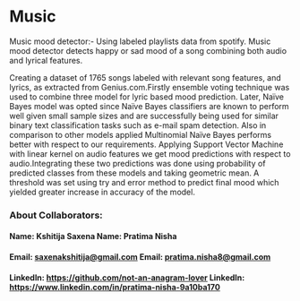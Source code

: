 # Music
Music mood detector:- Using labeled playlists data from spotify. Music mood detector detects happy or sad mood of a song combining both audio and lyrical features.

Creating a dataset of 1765 songs labeled with relevant song features, and lyrics, as extracted from Genius.com.Firstly ensemble voting technique was used to combine three model for lyric based mood prediction. Later, Naïve Bayes model was opted since Naïve Bayes classifiers are known to perform well given small sample sizes and are successfully being used for similar binary text classification tasks such as e-mail spam detection. Also in comparison to other models applied Multinomial Naïve Bayes performs better with respect to our requirements. Applying Support Vector Machine with linear kernel on audio features we get mood predictions with respect to audio.Integrating these two predictions was done using probability of predicted classes from these models and taking geometric mean. A threshold was set using try and error method to predict final mood which yielded greater increase in accuracy of the model.

### About Collaborators:

#### Name: Kshitija Saxena                                Name: Pratima Nisha
#### Email: saxenakshitija@gmail.com                      Email: pratima.nisha8@gmail.com
#### LinkedIn: https://github.com/not-an-anagram-lover    LinkedIn: https://www.linkedin.com/in/pratima-nisha-9a10ba170
